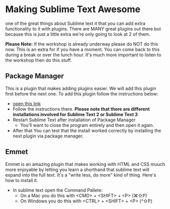 # Making Sublime Text Awesome

one of the great things about Sublime text it that you can add extra functionality to it with plugins.  There are MANY great plugins out there but because this is just a little extra we're only going to look at 2 of them.

**Please Note:** If the workshop is already underway please do NOT do this now.  This is an extra for if you have a moment.  You can come back to this during a break or over the lunch hour.  It's much more important to listen to the workshop then do this stuff. 

## Package Manager

This is a plugin that makes adding plugins easier.  We will add this plugin first before the next one.  To add this plugin follow the instructions below:

* <a href="https://sublime.wbond.net/installation" target="_blank"> open this link </a>
* Follow the instructions there.  **Please note that there are different installations involved for Sublime Text 2 or Sublime Text 3**
* Restart Sublime Text after installation of Package Manager
    * You'll want to close the program entirely and then open it again.
* After that You can test that the install worked correctly by installing the next plugin via package manager.

## Emmet

Emmet is an amazing plugin that makes working with HTML and CSS muuch more enjoyable by letting you learn a shorthand that sublime text will expand into the full text.  It's a "write less, do more" kind of thing.  Here's how to install it.

* In sublime text open the Command Pallete:
    * On a Mac you do this with &lt;CMD> + &lt;SHIFT> + &lt;P> (⌘⇧P)
    * On Windows you do this with &lt;CTRL> + &lt;SHIFT> + &lt;P> (^⇧P)
